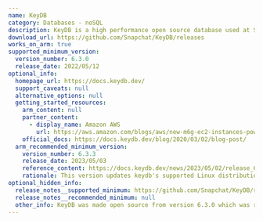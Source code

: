 ```yaml
---
name: KeyDB
category: Databases - noSQL
description: KeyDB is a high performance open source database used at Snap, and a powerful drop-in alternative to Redis.
download_url: https://github.com/Snapchat/KeyDB/releases
works_on_arm: true
supported_minimum_version:
  version_number: 6.3.0
  release_date: 2022/05/12
optional_info:
  homepage_url: https://docs.keydb.dev/
  support_caveats: null
  alternative_options: null
  getting_started_resources:
    arm_content: null
    partner_content:
      - display_name: Amazon AWS
        url: https://aws.amazon.com/blogs/aws/new-m6g-ec2-instances-powered-by-arm-based-aws-graviton2/
    official_docs: https://docs.keydb.dev/blog/2020/03/02/blog-post/
  arm_recommended_minimum_version:
    version_number: 6.3.3
    release_date: 2023/05/03
    reference_content: https://docs.keydb.dev/news/2023/05/02/release_6_3_3/
    rationale: This version updates keydb's supported Linux distributions and base images to better support KeyDB FLASH & C++17 features. The release includes updates to the KeyDB FLASH feature, such as updating RocksDB to v7.9.2 and fixing race conditions in prefetching keys asynchronously. These improvements can enhance the performance and stability of KeyDB when using FLASH storage.
optional_hidden_info:
  release_notes__supported_minimum: https://github.com/Snapchat/KeyDB/releases/tag/v6.3.0
  release_notes__recommended_minimum: null
  other_info: KeyDB was made open source from version 6.3.0 which was released on May 12, 2022. However, the ARM support was first added in the version [0.9.3](https://github.com/Snapchat/KeyDB/releases/tag/v0.9.3) which was released on March 25, 2019.
---
```

